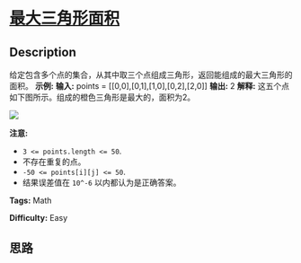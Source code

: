 # [最大三角形面积][title]

## Description

给定包含多个点的集合，从其中取三个点组成三角形，返回能组成的最大三角形的面积。
            **示例:**    **输入:** points = [[0,0],[0,1],[1,0],[0,2],[2,0]]    **输出:** 2    **解释:**     这五个点如下图所示。组成的橙色三角形是最大的，面积为2。    

![](https://s3-lc-upload.s3.amazonaws.com/uploads/2018/04/04/1027.png)

**注意:**

  * `3 <= points.length <= 50`.
  * 不存在重复的点。
  *  `-50 <= points[i][j] <= 50`.
  * 结果误差值在 `10^-6` 以内都认为是正确答案。


**Tags:** Math

**Difficulty:** Easy

## 思路

[title]: https://leetcode-cn.com/problems/largest-triangle-area
